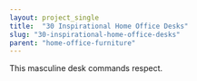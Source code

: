 ```yaml
---
layout: project_single
title:  "30 Inspirational Home Office Desks"
slug: "30-inspirational-home-office-desks"
parent: "home-office-furniture"
---
```

This masculine desk commands respect.